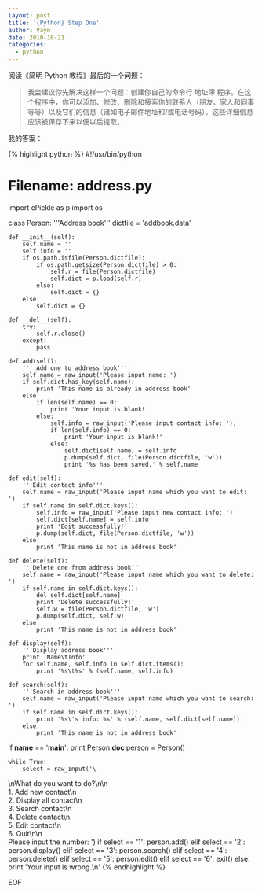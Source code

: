 ```yaml
---
layout: post
title: '{Python} Step One'
author: Vayn
date: 2010-10-21
categories:
  - python
---
```


阅读《简明 Python 教程》最后的一个问题：

> 我会建议你先解决这样一个问题：创建你自己的命令行 地址簿 程序。在这个程序中，你可以添加、修改、删除和搜索你的联系人（朋友、家人和同事等等）以及它们的信息（诸如电子邮件地址和/或电话号码）。这些详细信息应该被保存下来以便以后提取。

我的答案：

{% highlight python %}
#!/usr/bin/python
# Filename: address.py
import cPickle as p
import os

class Person:
    '''Address book'''
    dictfile = 'addbook.data'

    def __init__(self):
        self.name = ''
        self.info = ''
        if os.path.isfile(Person.dictfile):
            if os.path.getsize(Person.dictfile) > 0:
                self.r = file(Person.dictfile)
                self.dict = p.load(self.r)
            else:
                self.dict = {}
        else:
            self.dict = {}

    def __del__(self):
        try:
            self.r.close()
        except:
            pass

    def add(self):
        ''' Add one to address book'''
        self.name = raw_input('Please input name: ')
        if self.dict.has_key(self.name):
            print 'This name is already in address book'
        else:
            if len(self.name) == 0:
                print 'Your input is blank!'
            else:
                self.info = raw_input('Please input contact info: ');
                if len(self.info) == 0:
                    print 'Your input is blank!'
                else:
                    self.dict[self.name] = self.info
                    p.dump(self.dict, file(Person.dictfile, 'w'))
                    print '%s has been saved.' % self.name

    def edit(self):
        '''Edit contact info'''
        self.name = raw_input('Please input name which you want to edit: ')
        if self.name in self.dict.keys():
            self.info = raw_input('Please input new contact info: ')
            self.dict[self.name] = self.info
            print 'Edit successfully!'
            p.dump(self.dict, file(Person.dictfile, 'w'))
        else:
            print 'This name is not in address book'

    def delete(self):
        '''Delete one from address book'''
        self.name = raw_input('Please input name which you want to delete: ')
        if self.name in self.dict.keys():
            del self.dict[self.name]
            print 'Delete successfully!'
            self.w = file(Person.dictfile, 'w')
            p.dump(self.dict, self.w)
        else:
            print 'This name is not in address book'

    def display(self):
        '''Display address book'''
        print 'Name\tInfo'
        for self.name, self.info in self.dict.items():
            print '%s\t%s' % (self.name, self.info)

    def search(self):
        '''Search in address book'''
        self.name = raw_input('Please input name which you want to search: ')
        if self.name in self.dict.keys():
            print '%s\'s info: %s' % (self.name, self.dict[self.name])
        else:
            print 'This name is not in address book'

if __name__ == '__main__':
    print Person.__doc__
    person = Person()

    while True:
        select = raw_input('\
\nWhat do you want to do?\n\n\
    1. Add new contact\n\
    2. Display all contact\n\
    3. Search contact\n\
    4. Delete contact\n\
    5. Edit contact\n\
    6. Quit\n\n\
Please input the number: ')
        if select == '1':
            person.add()
        elif select == '2':
            person.display()
        elif select == '3':
            person.search()
        elif select == '4':
            person.delete()
        elif select == '5':
            person.edit()
        elif select == '6':
            exit()
        else:
            print 'Your input is wrong.\n'
{% endhighlight %}

EOF